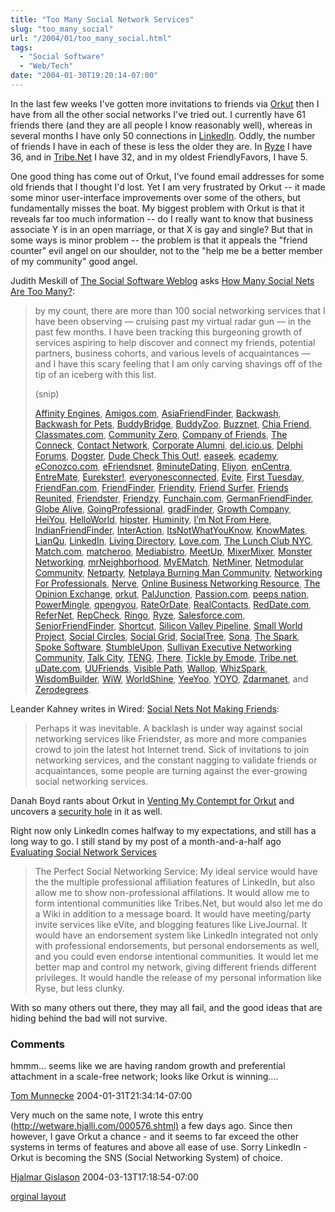 ```yaml
---
title: "Too Many Social Network Services"
slug: "too_many_social"
url: "/2004/01/too_many_social.html"
tags:
  - "Social Software"
  - "Web/Tech"
date: "2004-01-30T19:20:14-07:00"
---
```

<p>In the last few weeks I've gotten more invitations to friends via <a href="http://www.orkut.com/Profile.aspx?uid=2789681602836776519">Orkut</a> then I have from all the other social networks I've tried out. I currently have 61 friends there (and they are all people I know reasonably well), whereas in several months I have only 50 connections in <a href="http://www.linkedin.com/profile?viewProfile=&amp;key=62844">LinkedIn</a>. Oddly, the number of friends I have in each of these is less the older they are. In <a href="http://www.ryze.com/go/ChristopherA">Ryze</a> I have 36, and in <a href="http://cluster.tribe.net/tribe/servlet/template/pub,pcard,PeopleCard.vm?personid=ce34093a-3c72-4954-b52f-3d6bc51884af">Tribe.Net</a> I have 32, and in my oldest FriendlyFavors, I have 5.</p>
<p>One good thing has come out of Orkut, I've found email addresses for some old friends that I thought I'd lost. Yet I am very frustrated by Orkut -- it made some minor user-interface improvements over some of the others, but fundamentally misses the boat. My biggest problem with Orkut is that it reveals far too much information -- do I really want to know that business associate Y is in an open marriage, or that X is gay and single? But that in some ways is minor problem -- the problem is that it appeals the "friend counter" evil angel on our shoulder, not to the "help me be a better member of my community" good angel.</p>
<p>Judith Meskill of <a href="http://socialsoftware.weblogsinc.com/">The Social Software Weblog</a> asks <a href="http://socialsoftware.weblogsinc.com/entry/6832739961761474/">How Many Social Nets Are Too Many?</a>:<br />
<blockquote>by my count, there are more than 100 social networking services that I have been observing — cruising past my virtual radar gun — in the past few months. I have been tracking this burgeoning growth of services aspiring to help discover and connect my friends, potential partners, business cohorts, and various levels of acquaintances — and I have this scary feeling that I am only carving shavings off of the tip of an iceberg with this list.<p/>(snip)<p/><p><a href="http://www.affinityengines.com/" title="Affinity Engines">Affinity Engines</a>, <a href="http://amigos.com/" title="Amigos.com">Amigos.com</a>, <a href="http://www.asiafriendfinder.com/" title="AsiaFriendFinder">AsiaFriendFinder</a>, <a href="http://www.backwash.com/magazine.php" title="Backwash">Backwash</a>, <a href="http://backwashpets.com/magazine.php" title="Backwash for Pets">Backwash for Pets</a>, <a href="http://www.buddybridge.com/" title="BuddyBridge">BuddyBridge</a>, <a href="http://buddyzoo.com/" title="BuddyZoo">BuddyZoo</a>, <a title="Buzznet" href="http://buzznet.com/">Buzznet</a>, <a href="http://www.chiafriend.com/" title="Chia Friend">Chia Friend</a>, <a href="http://www.classmates.com/" title="Classmates.com">Classmates.com</a>, <a href="http://www.communityzero.com/" title="Community Zero">Community Zero</a>, <a href="http://www.fastcompany.com/cof/" title="Company of Friends">Company of Friends</a>, <a href="http://www.theconneck.com/" title="The Conneck">The Conneck</a>, <a href="http://www.contactnetworkcorp.com/" title="Contact Network">Contact Network</a>, <a href="http://www.corporatealumni.com/" title="Corporate Alumni">Corporate Alumni</a>, <a title="del.icio.us" href="http://del.icio.us/doc/about">del.icio.us</a>, <a href="http://www.delphiforums.com/" title="Delphi Forums">Delphi Forums</a>, <a title="Dogster" href="http://www.dogster.com/">Dogster</a>, <a href="http://www.dudecheckthisout.com/" title="Dude Check This Out">Dude Check This Out!</a>, <a href="http://www.easeek.com/" title="easeek">easeek</a>, <a href="http://www.ecademy.com/" title="ecademy">ecademy</a>, <a title="eConozco.com" href="https://www.econozco.com/">eConozco.com</a>, <a href="http://www.efriendsnet.com/" title="eFriendsnet">eFriendsnet</a>, <a href="http://www.8minutedating.com/" title="8minuteDating">8minuteDating</a>, <a href="http://www.eliyon.com/" title="Eliyon">Eliyon</a>, <a href="http://www.encentra.com/" title="enCentra">enCentra</a>, <a title="EntreMate" href="http://www.entremate.com/">EntreMate</a>, <a href="http://eurekster.com/" title="Eurekster!">Eurekster!</a>, <a href="http://www.everyonesconnected.com/" title="everyonesconnected">everyonesconnected</a>, <a href="http://www.evite.com/" title="Evite">Evite</a>, <a href="http://firsttuesday.com/" title="First Tuesday">First Tuesday</a>, <a title="FriendFan.com" href="http://www.friendfan.com/">FriendFan.com</a>, <a href="http://friendfinderinc.com/corporate/" title="FriendFinder">FriendFinder</a>, <a href="http://friendity.de/index.jsp" title="Friendity">Friendity</a>, <a href="http://www.friendsurfer.com/" title="Friend Surfer">Friend Surfer</a>, <a href="http://www.friendsreunited.com/" title="Friends Reunited">Friends Reunited</a>, <a href="http://www.friendster.com/index.jsp" title="Friendster">Friendster</a>, <a href="http://www.friendzy.com/" title="Friendzy">Friendzy</a>, <a title="Funchain.com" href="http://www.funchain.com/">Funchain.com</a>, <a href="http://www.germanfriendfinder.com/" title="GermanFriendFinder">GermanFriendFinder</a>, <a href="http://www.globealive.com/" title="Globe Alive">Globe Alive</a>, <a href="http://www.goingprofessional.com/" title="GoingProfessional">GoingProfessional</a>, <a href="http://www.gradfinder.com/" title="gradFinder">gradFinder</a>, <a href="http://www.growingco.com/" title="Growth Company">Growth Company</a>, <a href="http://www.heiyou.com/" title="HeiYou">HeiYou</a>, <a href="http://www.helloworld.com/" title="HelloWorld">HelloWorld</a>, <a href="http://www.hipstir.com/" title="hipster">hipster</a>, <a href="http://www.huminity.com/" title="Huminity">Huminity</a>, <a href="http://www.imnotfromhere.com/" title="I'm Not From Here">I&#8217;m Not From Here</a>, <a href="http://www.indianfriendfinder.com/" title="IndianFriendFinder">IndianFriendFinder</a>, <a href="http://www.interfacesoftware.com/products/interaction/ia_summary.cfm" title="InterAction">InterAction</a>, <a href="http://www.itsnotwhatyouknow.com/" title="ItsNotWhatYouKnow">ItsNotWhatYouKnow</a>, <a href="http://www.knowmates.com/" title="KnowMates">KnowMates</a>, <a href="http://lianqu.com.cn/" title="LianQu">LianQu</a>, <a href="https://www.linkedin.com/" title="LinkedIn">LinkedIn</a>, <a href="http://www.livingdirectory.org/" title="Living Directory">Living Directory</a>, <a href="http://love.com/" title="Love.com">Love.com</a>, <a href="http://www.thelunchclub.net/" title="The Lunch Club NYC">The Lunch Club NYC</a>, <a href="http://match.com/" title="Match.com">Match.com</a>, <a href="http://www.matcheroo.com/" title="matcheroo">matcheroo</a>, <a href="http://mediabistro.com/" title="Mediabistro">Mediabistro</a>, <a href="http://www.meetup.com/" title="MeetUp">MeetUp</a>, <a title="MixerMixer" href="http://www.mixermixer.com/">MixerMixer</a>, <a href="http://network.monster.com/NewEntry.aspx?mode=one" title="Monster Networking">Monster Networking</a>, <a href="http://www.mrneighborhood.com/" title="mrNeighborhood">mrNeighborhood</a>, <a href="http://www.myematch.com/" title="MyEMatch">MyEMatch</a>, <a href="http://www.netminer.com/" title="NetMiner">NetMiner</a>, <a href="http://www.netmodular.com/" title="Netmodular Community">Netmodular Community</a>, <a href="http://www.netparty.com/" title="Netparty">Netparty</a>, <a href="http://www.netplaya.com/" title="Netplaya Burning Man Community">Netplaya Burning Man Community</a>, <a href="http://www.networkingforprofessionals.com/" title="Networking For Professionals">Networking For Professionals</a>, <a href="http://www.nerve.com/" title="Nerve">Nerve</a>, <a href="http://www.onlinebusinessnetworking.com/" title="Online Business Networking Resource">Online Business Networking Resource</a>, <a href="https://www.opinion-exchange.com/" title="The Opinion Exchange">The Opinion Exchange</a>, <a href="http://www.orkut.com/" title="orkut">orkut</a>, <a href="http://www.paljunction.com/" title="PalJunction">PalJunction</a>, <a href="http://passion.com/" title="Passion.com">Passion.com</a>, <a href="http://www.peepsnation.com/" title="peeps nation">peeps nation</a>, <a href="http://www.powermingle.com/home.asp" title="PowerMingle">PowerMingle</a>, <a href="http://www.qpengyou.com/" title="qpengyou">qpengyou</a>, <a href="http://www.rateordate.com/" title="RateOrDate">RateOrDate</a>, <a href="http://www.realcontacts.com/" title="RealContacts">RealContacts</a>, <a title="RedDate.com" href="http://www.reddate.com/">RedDate.com</a>, <a href="http://www.refernet.net/" title="ReferNet">ReferNet</a>, <a href="http://www.repcheck.com/" title="RepCheck">RepCheck</a>, <a href="http://www.ringo.com/" title="Ringo">Ringo</a>, <a href="http://www.ryze.com/" title="Ryze">Ryze</a>, <a href="http://www.salesforce.com/us/index.jsp" title="Salesforce.com">Salesforce.com</a>, <a href="http://www.seniorfriendfinder.com/" title="SeniorFriendFinder">SeniorFriendFinder</a>, <a href="http://www.shortcut.nu/" title="Shortcut">Shortcut</a>, <a href="http://www.siliconvalleypipeline.com/" title="Silicon Valley Pipeline">Silicon Valley Pipeline</a>, <a href="http://smallworld.columbia.edu/" title="Small World Project">Small World Project</a>, <a href="http://www.socialcircles.com/" title="Social Circles">Social Circles</a>, <a href="http://www.socialgrid.com/" title="Social Grid">Social Grid</a>, <a href="http://socialtree.com/" title="SocialTree">SocialTree</a>, <a href="http://www.sona.com/" title="Sona">Sona</a>, <a href="http://www.thespark.com/" title="The Spark">The Spark</a>, <a href="http://www.spoke.com/" title="Spoke Software">Spoke Software</a>, <a href="http://www.stumbleupon.com/" title="StumbleUpon">StumbleUpon</a>, <a href="http://www.sullivanexecutive.com/community.html" title="Sullivan Executive Networking Community">Sullivan Executive Networking Community</a>, <a href="http://www.talkcity.com/" title="Talk City">Talk City</a>, <a href="http://teng.scottopia.com/" title="TENG">TENG</a>, <a href="http://www.there.com/" title="There">There</a>, <a href="http://www.emode.com/" title="Tickle by Emode">Tickle by Emode</a>, <a href="http://cluster.tribe.net/tribe/servlet/" title="Tribe.net">Tribe.net</a>, <a href="http://www.udate.com/" title="uDate.com">uDate.com</a>, <a href="http://www.uufriends.com/" title="UUFriends">UUFriends</a>, <a href="http://www.visiblepath.com/" title="visiblepath">Visible Path</a>, <a href="http://mywallop.com/" title="Wallop">Wallop</a>, <a title="WhizSpark" href="http://www.whizspark.com/">WhizSpark</a>, <a target=" _blank=" href="http://www.wisdombuilder.com/" title="WisdomBuilder">WisdomBuilder</a>, <a title="WiW" href="http://www.wiw.hu/hu/index.php">WiW</a>, <a href="http://www.worldshine.com/" title="WorldShine (the rebirth of sixdegrees.com)">WorldShine</a>, <a href="http://www.yeeyoo.com/" title="YeeYoo">YeeYoo</a>, <a href="http://www.yoyonet.cn/" title="YOYO">YOYO</a>, <a href="http://www.zdarmanet.net/" title="Zdarmanet">Zdarmanet</a>, and <a href="http://www.zerodegrees.com/" title="Zerodegrees">Zerodegrees</a>.</blockquote></p>
<p>Leander Kahney writes in Wired: <a title="Wired News: Social Nets Not Making Friends" href="http://www.wired.com/news/culture/0,1284,62070,00.html?tw=wn_tophead_3">Social Nets Not Making Friends</a>:<br />
<blockquote>Perhaps it was inevitable. A backlash is under way against social networking services like Friendster, as more and more companies crowd to join the latest hot Internet trend. Sick of invitations to join networking services, and the constant nagging to validate friends or acquaintances, some people are turning against the ever-growing social networking services.</blockquote></p>
<p>Danah Boyd rants about Orkut in <a href="http://www.zephoria.org/thoughts/archives/2004/01/30/venting_my_contempt_for_orkut.html">Venting My Contempt for Orkut</a> and uncovers a <a href="http://www.zephoria.org/thoughts/archives/2004/01/30/orkut_pissyness_round_2.html">security hole</a> in it as well.</p>
<p>Right now only LinkedIn comes halfway to my expectations, and still has a long way to go. I still stand by my post of a month-and-a-half ago <a href="/2003/12/evaluating_soci.html">Evaluating Social Network Services</a><br />
<blockquote>The Perfect Social Networking Service: My ideal service would have the the multiple professional affiliation features of LinkedIn, but also allow me to show non-professional affilations. It would allow me to form intentional communities like Tribes.Net, but would also let me do a Wiki in addition to a message board. It would have meeting/party invite services like eVite, and blogging features like LiveJournal. It would have an endorsement system like LinkedIn integrated not only with professional endorsements, but personal endorsements as well, and you could even endorse intentional communities. It would let me better map and control my network, giving different friends different privileges. It would handle the release of my personal information like Ryse, but less clunky. </blockquote></p>
<p>With so many others out there, they may all fail, and the good ideas that are hiding behind the bad will not survive.<br />
</p>
<footer><h3>Comments</h3>
<div class="u-comment h-cite">
<p class="p-content p-name">hmmm... seems like we are having random growth and preferential attachment in a scale-free network; looks like Orkut is winning....
</p>
<a class="u-author h-card" href="http://www.munnecke.com/blog">Tom Munnecke</a>
<time class="dt-published" datetime="2004-01-31T21:34:14-07:00">2004-01-31T21:34:14-07:00</time>
</div>
<div class="u-comment h-cite">
<p class="p-content p-name">Very much on the same note, I wrote this entry (<a href="http://wetware.hjalli.com/000576.shtml)">http://wetware.hjalli.com/000576.shtml)</a> a few days ago. Since then however, I gave Orkut a chance - and it seems to far exceed the other systems in terms of features and above all ease of use. Sorry LinkedIn - Orkut is becoming the SNS (Social Networking System) of choice.
</p>
<a class="u-author h-card" href="http://wetware.hjalli.com">Hjalmar Gislason</a>
<time class="dt-published" datetime="2004-03-13T17:18:54-07:00">2004-03-13T17:18:54-07:00</time>
</div>
</footer>
<p class="previous"><a href="/previous/2004/01/too_many_social.html" rel="syndication">orginal layout</a></p>

